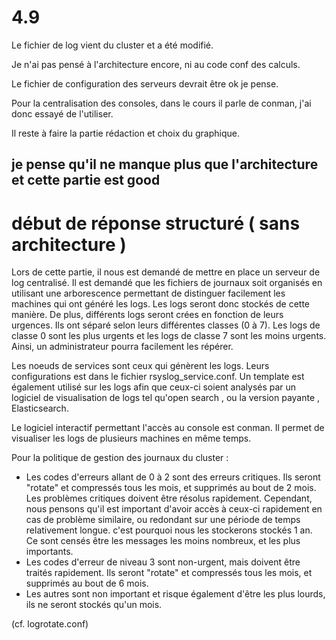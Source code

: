 # 4.9

Le fichier de log vient du cluster et a été modifié.

Je n'ai pas pensé à l'architecture encore, ni au code conf des calculs.

Le fichier de configuration des serveurs devrait être ok je pense.

Pour la centralisation des consoles, dans le cours il parle de conman, 
j'ai donc essayé de l'utiliser.

Il reste à faire la partie rédaction et choix du graphique.

## je pense qu'il ne manque plus que l'architecture et cette partie est good
# début de réponse structuré ( sans architecture )

Lors de cette partie, il nous est demandé de mettre en place un serveur de log centralisé.
Il est demandé que les fichiers de journaux soit organisés en utilisant une arborescence permettant de distinguer facilement les machines qui ont généré les logs. Les logs seront donc stockés de cette manière. De plus, différents logs seront crées en fonction de leurs urgences. Ils ont séparé selon leurs différentes classes (0 à 7). Les logs de classe 0 sont les plus urgents et les logs de classe 7 sont les moins urgents. Ainsi, un administrateur pourra facilement les répérer.


Les noeuds de services sont ceux qui génèrent les logs. Leurs configurations est dans le fichier rsyslog_service.conf.
Un template est également utilisé sur les logs afin que ceux-ci soient analysés par un logiciel de visualisation de logs tel qu'open search , ou la version payante , Elasticsearch.

Le logiciel interactif permettant l'accès au console est conman. Il permet de visualiser les logs de plusieurs machines en même temps.

Pour la politique de gestion des journaux du cluster : 

- Les codes d'erreurs allant de 0 à 2 sont des erreurs critiques. Ils seront "rotate" et compressés tous les mois, et supprimés au bout de 2 mois. Les problèmes critiques doivent être résolus rapidement. Cependant, nous pensons qu'il est important d'avoir accès à ceux-ci rapidement en cas de problème similaire, ou redondant sur une période de temps relativement longue. c'est pourquoi nous les stockerons stockés 1 an. Ce sont censés être les messages les moins nombreux, et les plus importants.
- Les codes d'erreur de niveau 3 sont non-urgent, mais doivent être traités rapidement. Ils seront "rotate" et compressés tous les mois, et supprimés au bout de 6 mois.
- Les autres sont non important et risque également d'être les plus lourds, ils ne seront stockés qu'un mois. 

(cf. logrotate.conf)